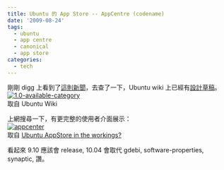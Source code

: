```yaml
---
title: Ubuntu 的 App Store -- AppCentre (codename)
date: '2009-08-24'
tags:
  - ubuntu
  - app centre
  - canonical
  - app store
categories:
  - tech
---
```

剛剛 digg 上看到了[這則新聞](http://digg.com/linux_unix/Ubuntu_App_Centre)，去查了一下，Ubuntu wiki 上已經有[設計草稿](https://wiki.ubuntu.com/AppCenter)。  
[![1.0-available-category](images/0.jpg)](http://www.flickr.com/photos/yurenju/3850256395/ "Flickr 上 yurenju 的 1.0-available-category")  
取自 Ubuntu Wiki  
  
上網搜尋一下，有更完整的使用者介面展示：  
[![appcenter](images/1.jpg)](http://www.flickr.com/photos/yurenju/3850250689/ "Flickr 上 yurenju 的 appcenter")  
取自 [Ubuntu AppStore in the workings?](http://www.stefanoforenza.com/ubuntu-appstore-in-the-workings/)  
  
看起來 9.10 應該會 release, 10.04 會取代 gdebi, software-properties, synaptic, 讚。